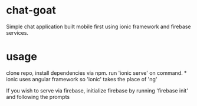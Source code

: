 # chat-goat

Simple chat application built mobile first using ionic framework and firebase services.

# usage

clone repo, install dependencies via npm.  run 'ionic serve' on command.  * ionic uses angular framework so 'ionic' takes the place of 'ng'

If you wish to serve via firebase, initialize firebase by running 'firebase init' and following the prompts
